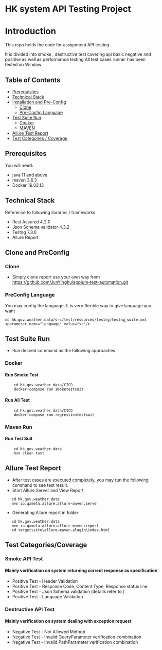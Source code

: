 # HK system API Testing Project

# Introduction

This repo holds the code for assignment <HongKong Observatory> API <Current Weather Report>testing

It is divided into smoke , destructive test covering api basic negative and positive as well as performance testing All
test cases runner has been tested on Window

## Table of Contents

- [Prerequisites](#Prerequisites)
- [Technical Stack](#Technical-Stack)
- [Installation and Pre-Config](#Clone-and-PreConfig)
    - [Clone](#Clone)
    - [Pre-Config Language](#PreConfig-Language)
- [Test Suite Run](#Test-Suite-Run)
    - [Docker](#Docker)
    - [MAVEN](#Maven-Run)
- [Allure Test Report](#Allure-Test-Report)
- [Test Categories / Coverage](#Test-Categories/Coverage)

## Prerequisites

You will need:

- java 11 and above
- maven 3.6.3
- Docker 19.03.13

## Technical Stack

Reference to following libraries / frameworks

- Rest Assured 4.2.0
- Json Schema validator 4.3.2
- Testng 7.3.0
- Allure Report

## Clone and PreConfig

### Clone

- Simply clone report use your own way from
  https://github.com/JunYinghu/appium-test-automation.git

### PreConfig Language

You may config the language. It is very flexible way to give language you want

```
cd hk.gov.weather.data/src/test/resources/testng/testng_suite.xml
<parameter name="language" value="sc"/>
```

## Test Suite Run

- Run desired command as the following approaches

### Docker

#### Run Smoke Test

```
    cd hk.gov.weather.data/CICD   
    docker-compose run smoketestsuit
```

#### Run All Test

```
    cd hk.gov.weather.data/CICD   
    docker-compose run regressiontestsuit   
```

### Maven Run

#### Run Test Suit

```
    cd hk.gov.weather.data
    mvn clean test 
```

## Allure Test Report

- After test cases are executed completely, you may run the following command to see test result.
- Start Allure Server and View Report

```
   cd hk.gov.weather.data 
   mvn io.qameta.allure:allure-maven:serve
```

- Generating Allure report in <target> folder

```
   cd hk.gov.weather.data 
   mvn io.qameta.allure:allure-maven:report
   cd target\site\allure-maven-plugin\index.html
```

## Test Categories/Coverage

### Smoke API Test

#### Mainly verification on system returning correct response as specification

- Positive Test - Header Validation
- Positive Test - Response Code, Content Type, Response status line
- Positive Test - Json Schema validation (details refer to )
- Positive Test - Language Validation

### Destructive API Test

#### Mainly verification on system dealing with exception request

- Negative Test - Not Allowed Method
- Negative Test - Invalid QueryParameter verification combination
- Negative Test - Invalid PathParameter verification combination
